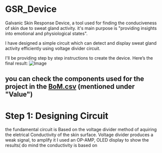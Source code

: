 # GSR_Device
Galvanic Skin Response Device, a tool used for finding the conduciveness of skin due to sweat gland activity. it's main purpose is "providing insights into emotional and physiological states".

I have designed a simple circuit which can detect and display sweat gland activity efficiently using voltage divider circuit.

I'll be providing step by step instructions to create the device. 
Here’s the final result:
![Image](https://github.com/user-attachments/assets/0de31eb3-38a2-461a-be4c-d317bc265132)

 you can check the components used for the project in the [BoM.csv](BoM.csv) (mentioned under "Value")
 -



Step 1: Designing Circuit
=
the fundamental circuit is Based on the voltage divider method of aquiring the eletrical Conductivity of the skin surface. Voltage divider produces a weak signal, to amplify it I used an OP-AMP, OLED display to show the results( do mind the conductivity is based on 
